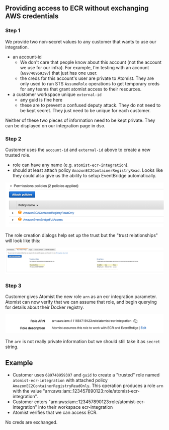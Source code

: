 ## Providing access to ECR without exchanging AWS credentials

### Step 1

We provide two non-secret values to any customer that wants to use our
integration.

-   an account-id
    -   We don't care that people know about this account (not the account we
        use for our infra). For example, I'm testing with an account
        (`689740959397`) that just has one user.
    -   the creds for this account's user are private to Atomist. They are only
        used to run STS `AssumeRole` operations to get temporary creds for any
        teams that grant atomist access to their resources.
-   a customer workspace unique `external-id`
    -   any guid is fine here
    -   these are to prevent a confused deputy attack. They do not need to be
        kept secret. They just need to be unique for each customer.

Neither of these two pieces of information need to be kept private. They can be
displayed on our integration page in dso.

### Step 2

Customer uses the `account-id` and `external-id` above to create a new trusted
role.

-   role can have any name (e.g. `atomist-ecr-integration`).
-   should at least attach policy `AmazonEC2ContainerRegistryRead`. Looks like
    they could also give us the ability to setup EventBridge automatically.

![policies](./images/policies.png)

The role creation dialogs help set up the trust but the "trust relationships"
will look like this:

![trust](./images/trust.png)

### Step 3

Customer gives Atomist the new role `arn` as an ecr integration parameter.
Atomist can now verify that we can assume that role, and begin querying for
details about their Docker registry.

![role-arn](./images/role-arn.png)

The `arn` is not really private information but we should still take it as
`secret` string.

## Example

-   Customer uses `689740959397` and `guid` to create a "trusted" role named
    `atomist-ecr-integration` with attached policy
    `AmazonEC2ContainerRegistryReadOnly`. This operation produces a role `arn`
    with the value "arn:aws:iam::123457890123:role/atomist-ecr-integration".
-   Customer enters "arn:aws:iam::123457890123:role/atomist-ecr-integration"
    into their workspace ecr-integration
-   Atomist verifies that we can access ECR.

No creds are exchanged.

[third-party-roles]:
    https://docs.aws.amazon.com/IAM/latest/UserGuide/id_roles_common-scenarios_third-party.html
[tutorial]:
    https://docs.aws.amazon.com/IAM/latest/UserGuide/tutorial_cross-account-with-roles.html
[confused-deputy]:
    https://research.nccgroup.com/2019/12/18/demystifying-aws-assumerole-and-stsexternalid/
